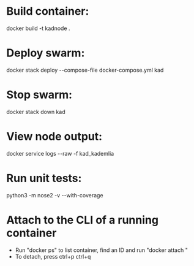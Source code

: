 
# Build container:
docker build -t kadnode .

# Deploy swarm:
docker stack deploy --compose-file docker-compose.yml kad

# Stop swarm:
docker stack down kad

# View node output:
docker service logs --raw -f kad_kademlia

# Run unit tests:
python3 -m nose2 -v --with-coverage

# Attach to the CLI of a running container
* Run "docker ps" to list container, find an ID and run "docker attach <ID>"
* To detach, press ctrl+p ctrl+q


